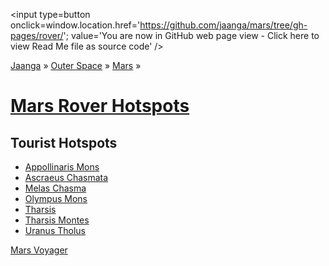 <span style=display:none; >[You are now in GitHub source code view - click here to view Read Me file as a web page]( https://jaanga.github.io/mars/rover/ "View file as a web page." ) </span>
<input type=button onclick=window.location.href='https://github.com/jaanga/mars/tree/gh-pages/rover/'; value='You are now in GitHub web page view - Click here to view Read Me file as source code'  />

[Jaanga]( https://jaanga.github.io/ ) &raquo; [Outer Space]( https://jaanga.github.io/outer-space/ ) &raquo; [Mars]( https://jaanga.github.io/mars ) &raquo;

[Mars Rover Hotspots]( index.html )
===


## Tourist Hotspots

* [Appollinaris Mons]( https://jaanga.github.io/mars/rover/128p/dev/#-10#8#174#8 )
* [Ascraeus Chasmata]( https://jaanga.github.io/mars/rover/128p/dev/#8#8#-106#8 )
* [Melas Chasma]( https://jaanga.github.io/mars/rover/128p/dev/#-11#8#-73#8 )
* [Olympus Mons]( https://jaanga.github.io/mars/rover/128p/dev/#18#8#-134#8 )
* [Tharsis]( https://jaanga.github.io/mars/rover/128p/dev/#0#8#-100#8 )
* [Tharsis Montes]( https://jaanga.github.io/mars/rover/128p/dev/#1#8#-113#8 )
* [Uranus Tholus]( https://jaanga.github.io/mars/rover/128p/dev/#26#8#-98#8 )


[Mars Voyager]( https://jaanga.github.io/mars/voyager/gamer/dev/ )
